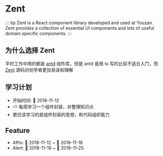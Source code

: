 # Zent

::: tip
Zent is a React component library developed and used at Youzan. Zent provides a collection of essential UI components and lots of useful domain specific components.
:::

## 为什么选择 Zent

平时工作中用的都是 [antd](https://ant.design/docs/react/introduce-cn) 组件库，但是 antd 是用 ts 写的比较不适合入门，而 [Zent](https://github.com/youzan/zent) 源码对初学者更加易读和理解

## 学习计划

- 开始时间: 📅 2018-11-12
- ⛅️ 每周学习一个组件封装，并整理知识点
- 更应该学习的是组件封装的思想，和代码组织能力

## Feature

- Affix: 📅 2018-11-12 ~ 📅 2018-11-18
- Alert: 📅 2018-11-19 ~ 📅 2018-11-25
